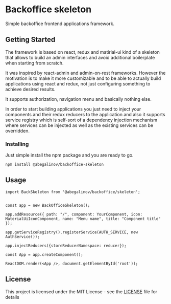 # Backoffice skeleton
Simple backoffice frontend applications framework.

## Getting Started

The framework is based on react, redux and matirial-ui kind of a skeleton that allows to build an admin interfaces and avoid additional boilerplate when starting from scratch.

It was inspired by react-admin and admin-on-rest frameworks. 
However the motivation is to make it more customizable and to be able to actually build applications using react and redux, not just configuring something to achieve desired results.

It supports authorization, navigation menu and basically nothing else. 

In order to start building applications you just need to inject your components and their redux reducers to the application and also it supports service registry which is self-sort of a dependency injection mechanism where services can be injected as well as the existing services can be overridden.

### Installing

Just simple install the npm package and you are ready to go.

```
npm install @abegalinov/backoffice-skeleton

```

## Usage

```
import BackSkeleton from '@abegalinov/backoffice/skeleton';


const app = new BackOfficeSkeleton();

app.addResource({ path: "/", component: YourComponent, icon: MaterialUiIconComponent, name: "Menu name", title: "Component title" });

app.getServiceRegistry().registerService(AUTH_SERVICE, new AuthService());

app.injectReducers({storeReducerNamespace: reducer});

const App = app.createComponent();

ReactDOM.render(<App />, document.getElementById('root'));
```

## License

This project is licensed under the MIT License - see the [LICENSE](LICENSE) file for details
